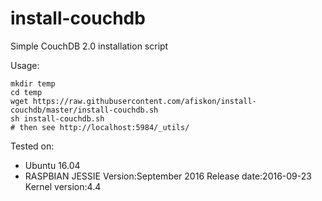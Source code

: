 # install-couchdb

Simple CouchDB 2.0 installation script

Usage:

```
mkdir temp
cd temp
wget https://raw.githubusercontent.com/afiskon/install-couchdb/master/install-couchdb.sh
sh install-couchdb.sh
# then see http://localhost:5984/_utils/
```

Tested on:
- Ubuntu 16.04
- RASPBIAN JESSIE 
  Version:September 2016
  Release date:2016-09-23
  Kernel version:4.4
